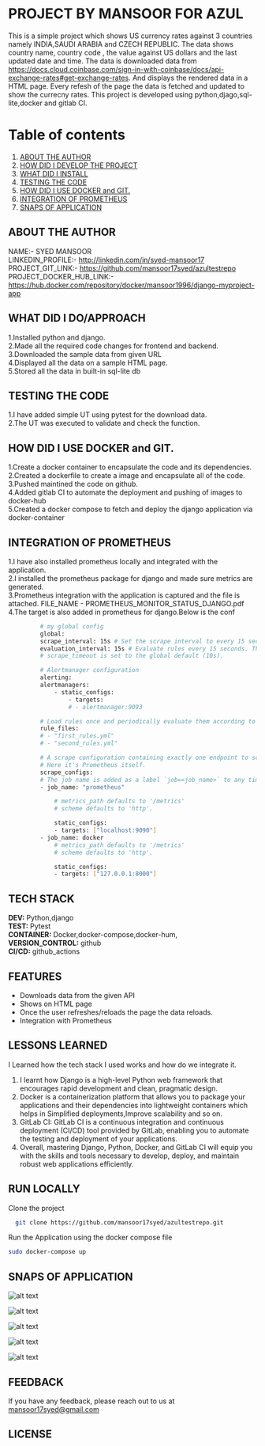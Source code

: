 
# PROJECT BY MANSOOR FOR AZUL  
This is a simple project which shows US currency rates against 3 countries namely INDIA,SAUDI ARABIA and CZECH REPUBLIC.
The data shows country name, country code , the value against US dollars and the last updated date and time. The data is downloaded data from https://docs.cloud.coinbase.com/sign-in-with-coinbase/docs/api-exchange-rates#get-exchange-rates.
And displays the rendered data in a HTML page. Every refesh of the page the data is fetched and updated to show the currecny rates. This project is developed using python,djago,sql-lite,docker and gitlab CI.  



# Table of contents  
1. [ABOUT THE AUTHOR](#introduction)  
2. [HOW DID I DEVELOP THE PROJECT](#paragraph1)  
3. [WHAT DID I INSTALL](#paragraph2)  
3. [TESTING THE CODE](#paragraph2)  
3. [HOW DID I USE DOCKER and GIT.](#paragraph2)  
3. [INTEGRATION OF PROMETHEUS](#paragraph2)  
3. [SNAPS OF APPLICATION](#paragraph2)  

## ABOUT THE AUTHOR
NAME:- SYED MANSOOR     
LINKEDIN_PROFILE:- http://linkedin.com/in/syed-mansoor17     
PROJECT_GIT_LINK:- https://github.com/mansoor17syed/azultestrepo                                                                
PROJECT_DOCKER_HUB_LINK:- https://hub.docker.com/repository/docker/mansoor1996/django-myproject-app

## WHAT DID I DO/APPROACH
1.Installed python and django.               
2.Made all the required code changes for frontend and backend.          
3.Downloaded the sample data from given URL         
4.Displayed all the data on a sample HTML page.            
5.Stored all the data in built-in sql-lite db

## TESTING THE CODE
1.I have added simple UT using pytest for the download data.     
2.The UT was executed to validate and check the function.


## HOW DID I USE DOCKER and GIT.
1.Create a docker container to encapsulate the code and its dependencies.           
2.Created a dockerfile to create a image and encapsulate all of the code.           
3.Pushed maintined the code on github.                                                                              
4.Added gitlab CI to automate the deployment and pushing of images to docker-hub       
5.Created a docker compose to fetch and deploy the django application via docker-container

## INTEGRATION OF PROMETHEUS
1.I have also installed prometheus locally and integrated with the application.             
2.I installed the prometheus package for django and made sure metrics are generated.                                                                                             
3.Prometheus integration with the application is captured and the file is attached. FILE_NAME - PROMETHEUS_MONITOR_STATUS_DJANGO.pdf      
4.The target is also added in prometheus for django.Below is the conf


~~~bash  
         # my global config
         global:
         scrape_interval: 15s # Set the scrape interval to every 15 seconds. Default is every 1 minute.
         evaluation_interval: 15s # Evaluate rules every 15 seconds. The default is every 1 minute.
         # scrape_timeout is set to the global default (10s).

         # Alertmanager configuration
         alerting:
         alertmanagers:
             - static_configs:
                 - targets:
                 # - alertmanager:9093

         # Load rules once and periodically evaluate them according to the global 'evaluation_interval'.
         rule_files:
         # - "first_rules.yml"
         # - "second_rules.yml"

         # A scrape configuration containing exactly one endpoint to scrape:
         # Here it's Prometheus itself.
         scrape_configs:
         # The job name is added as a label `job=<job_name>` to any timeseries scraped from this config.
         - job_name: "prometheus"

             # metrics_path defaults to '/metrics'
             # scheme defaults to 'http'.

             static_configs:
             - targets: ["localhost:9090"]
         - job_name: docker
             # metrics_path defaults to '/metrics'
             # scheme defaults to 'http'.

             static_configs:
             - targets: ["127.0.0.1:8000"]
~~~

## TECH STACK 

**DEV:** Python,django  
**TEST:** Pytest  
**CONTAINER:** Docker,docker-compose,docker-hum,                     
**VERSION_CONTROL:** github              
**CI/CD:** github_actions



## FEATURES

- Downloads data from the given API 
- Shows on HTML page  
- Once the user refreshes/reloads the page the data reloads.
- Integration with Prometheus

## LESSONS LEARNED  

I Learned how the tech stack I used works and how do we integrate it.           
1. I learnt how Django is a high-level Python web framework that encourages rapid development and clean, pragmatic design.  
2. Docker is a containerization platform that allows you to package your applications and their dependencies into lightweight containers which helps in Simplified deployments,Improve scalability and so on.
3. GitLab CI: GitLab CI is a continuous integration and continuous deployment (CI/CD) tool provided by GitLab, enabling you to automate the testing and deployment of your applications.
4. Overall, mastering Django, Python, Docker, and GitLab CI will equip you with the skills and tools necessary to develop, deploy, and maintain robust web applications efficiently.

## RUN LOCALLY

Clone the project  

~~~bash  
  git clone https://github.com/mansoor17syed/azultestrepo.git
~~~


Run the Application using the docker compose file  

~~~bash  
sudo docker-compose up
~~~

## SNAPS OF APPLICATION

![alt text](image-1.png)

![alt text](image-2.png)

![alt text](image-3.png)

![alt text](image-4.png)

![alt text](image-5.png)


## FEEDBACK  

If you have any feedback, please reach out to us at mansoor17syed@gmail.com

## LICENSE


